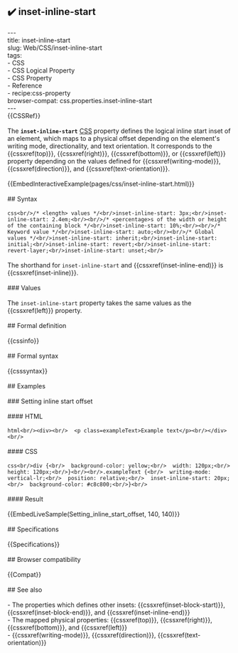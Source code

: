 ## ✔️ inset-inline-start 
 ---<br/>title: inset-inline-start<br/>slug: Web/CSS/inset-inline-start<br/>tags:<br/>  - CSS<br/>  - CSS Logical Property<br/>  - CSS Property<br/>  - Reference<br/>  - recipe:css-property<br/>browser-compat: css.properties.inset-inline-start<br/>---<br/>{{CSSRef}}<br/><br/>The **`inset-inline-start`** [CSS](/en-US/docs/Web/CSS) property defines the logical inline start inset of an element, which maps to a physical offset depending on the element's writing mode, directionality, and text orientation. It corresponds to the {{cssxref(top)}}, {{cssxref(right)}}, {{cssxref(bottom)}}, or {{cssxref(left)}} property depending on the values defined for {{cssxref(writing-mode)}}, {{cssxref(direction)}}, and {{cssxref(text-orientation)}}.<br/><br/>{{EmbedInteractiveExample(pages/css/inset-inline-start.html)}}<br/><br/>## Syntax<br/><br/>```css<br/>/* <length> values */<br/>inset-inline-start: 3px;<br/>inset-inline-start: 2.4em;<br/><br/>/* <percentage>s of the width or height of the containing block */<br/>inset-inline-start: 10%;<br/><br/>/* Keyword value */<br/>inset-inline-start: auto;<br/><br/>/* Global values */<br/>inset-inline-start: inherit;<br/>inset-inline-start: initial;<br/>inset-inline-start: revert;<br/>inset-inline-start: revert-layer;<br/>inset-inline-start: unset;<br/>```<br/><br/>The shorthand for `inset-inline-start` and {{cssxref(inset-inline-end)}} is {{cssxref(inset-inline)}}.<br/><br/>### Values<br/><br/>The `inset-inline-start` property takes the same values as the {{cssxref(left)}} property.<br/><br/>## Formal definition<br/><br/>{{cssinfo}}<br/><br/>## Formal syntax<br/><br/>{{csssyntax}}<br/><br/>## Examples<br/><br/>### Setting inline start offset<br/><br/>#### HTML<br/><br/>```html<br/><div><br/>  <p class=exampleText>Example text</p><br/></div><br/>```<br/><br/>#### CSS<br/><br/>```css<br/>div {<br/>  background-color: yellow;<br/>  width: 120px;<br/>  height: 120px;<br/>}<br/><br/>.exampleText {<br/>  writing-mode: vertical-lr;<br/>  position: relative;<br/>  inset-inline-start: 20px;<br/>  background-color: #c8c800;<br/>}<br/>```<br/><br/>#### Result<br/><br/>{{EmbedLiveSample(Setting_inline_start_offset, 140, 140)}}<br/><br/>## Specifications<br/><br/>{{Specifications}}<br/><br/>## Browser compatibility<br/><br/>{{Compat}}<br/><br/>## See also<br/><br/>- The properties which defines other insets: {{cssxref(inset-block-start)}}, {{cssxref(inset-block-end)}}, and {{cssxref(inset-inline-end)}}<br/>- The mapped physical properties: {{cssxref(top)}}, {{cssxref(right)}}, {{cssxref(bottom)}}, and {{cssxref(left)}}<br/>- {{cssxref(writing-mode)}}, {{cssxref(direction)}}, {{cssxref(text-orientation)}}<br/>
